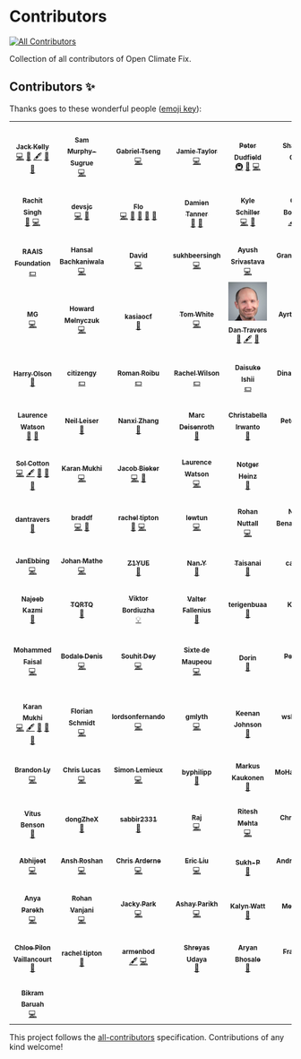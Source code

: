 # Contributors
<!-- ALL-CONTRIBUTORS-BADGE:START - Do not remove or modify this section -->
[![All Contributors](https://img.shields.io/badge/all_contributors-120-orange.svg?style=flat-square)](#contributors-)
<!-- ALL-CONTRIBUTORS-BADGE:END -->
Collection of all contributors of Open Climate Fix.

## Contributors ✨

Thanks goes to these wonderful people ([emoji key](https://allcontributors.org/docs/en/emoji-key)):

<!-- ALL-CONTRIBUTORS-LIST:START - Do not remove or modify this section -->
<!-- prettier-ignore-start -->
<!-- markdownlint-disable -->
<table>
  <tr>
    <td align="center"><a href="http://jack-kelly.com"><img src="https://avatars.githubusercontent.com/u/460756?v=4?s=100" width="100px;" alt=""/><br /><sub><b>Jack Kelly</b></sub></a><br /><a href="https://github.com/openclimatefix/contributors/openclimatefix/contributors/commits?author=JackKelly" title="Code">💻</a> <a href="#business-JackKelly" title="Business development">💼</a> <a href="#content-JackKelly" title="Content">🖋</a> <a href="#ideas-JackKelly" title="Ideas, Planning, & Feedback">🤔</a> <a href="https://github.com/openclimatefix/contributors/openclimatefix/contributors/pulls?q=is%3Apr+reviewed-by%3AJackKelly" title="Reviewed Pull Requests">👀</a></td>
    <td align="center"><a href="https://github.com/ssmssam"><img src="https://avatars.githubusercontent.com/u/39378848?v=4?s=100" width="100px;" alt=""/><br /><sub><b>Sam Murphy-Sugrue</b></sub></a><br /><a href="https://github.com/openclimatefix/contributors/openclimatefix/contributors/commits?author=ssmssam" title="Code">💻</a></td>
    <td align="center"><a href="https://gabrieltseng.github.io/"><img src="https://avatars.githubusercontent.com/u/29063740?v=4?s=100" width="100px;" alt=""/><br /><sub><b>Gabriel Tseng</b></sub></a><br /><a href="https://github.com/openclimatefix/contributors/openclimatefix/contributors/commits?author=gabrieltseng" title="Code">💻</a></td>
    <td align="center"><a href="http://www.solar.sheffield.ac.uk/"><img src="https://avatars.githubusercontent.com/u/12187350?v=4?s=100" width="100px;" alt=""/><br /><sub><b>Jamie Taylor</b></sub></a><br /><a href="https://github.com/openclimatefix/contributors/openclimatefix/contributors/commits?author=JamieTaylor-TUOS" title="Code">💻</a></td>
    <td align="center"><a href="https://github.com/peterdudfield"><img src="https://avatars.githubusercontent.com/u/34686298?v=4?s=100" width="100px;" alt=""/><br /><sub><b>Peter Dudfield</b></sub></a><br /><a href="#infra-peterdudfield" title="Infrastructure (Hosting, Build-Tools, etc)">🚇</a> <a href="https://github.com/openclimatefix/contributors/openclimatefix/contributors/commits?author=peterdudfield" title="Documentation">📖</a> <a href="https://github.com/openclimatefix/contributors/openclimatefix/contributors/commits?author=peterdudfield" title="Code">💻</a></td>
    <td align="center"><a href="https://github.com/vnshanmukh"><img src="https://avatars.githubusercontent.com/u/67438038?v=4?s=100" width="100px;" alt=""/><br /><sub><b>Shanmukh Chava</b></sub></a><br /><a href="https://github.com/openclimatefix/contributors/openclimatefix/contributors/commits?author=vnshanmukh" title="Code">💻</a></td>
    <td align="center"><a href="https://github.com/Antsthebul"><img src="https://avatars.githubusercontent.com/u/56587872?v=4?s=100" width="100px;" alt=""/><br /><sub><b>Antsthebul</b></sub></a><br /><a href="https://github.com/openclimatefix/contributors/openclimatefix/contributors/commits?author=Antsthebul" title="Code">💻</a></td>
  </tr>
  <tr>
    <td align="center"><a href="http://www.rachitsingh.com"><img src="https://avatars.githubusercontent.com/u/1606892?v=4?s=100" width="100px;" alt=""/><br /><sub><b>Rachit Singh</b></sub></a><br /><a href="#data-rachtsingh" title="Data">🔣</a> <a href="https://github.com/openclimatefix/contributors/openclimatefix/contributors/commits?author=rachtsingh" title="Code">💻</a></td>
    <td align="center"><a href="https://github.com/devsjc"><img src="https://avatars.githubusercontent.com/u/47188100?v=4?s=100" width="100px;" alt=""/><br /><sub><b>devsjc</b></sub></a><br /><a href="https://github.com/openclimatefix/contributors/openclimatefix/contributors/commits?author=devsjc" title="Code">💻</a> <a href="#design-devsjc" title="Design">🎨</a></td>
    <td align="center"><a href="https://github.com/flowirtz"><img src="https://avatars1.githubusercontent.com/u/6052785?v=4?s=100" width="100px;" alt=""/><br /><sub><b>Flo</b></sub></a><br /><a href="https://github.com/openclimatefix/contributors/openclimatefix/contributors/commits?author=flowirtz" title="Code">💻</a> <a href="#ideas-flowirtz" title="Ideas, Planning, & Feedback">🤔</a> <a href="#maintenance-flowirtz" title="Maintenance">🚧</a> <a href="#projectManagement-flowirtz" title="Project Management">📆</a> <a href="https://github.com/openclimatefix/contributors/openclimatefix/contributors/pulls?q=is%3Apr+reviewed-by%3Aflowirtz" title="Reviewed Pull Requests">👀</a></td>
    <td align="center"><a href="http://tanner.me"><img src="https://avatars2.githubusercontent.com/u/227?v=4?s=100" width="100px;" alt=""/><br /><sub><b>Damien Tanner</b></sub></a><br /><a href="#blog-dctanner" title="Blogposts">📝</a> <a href="#projectManagement-dctanner" title="Project Management">📆</a></td>
    <td align="center"><a href="https://github.com/schillerk"><img src="https://avatars1.githubusercontent.com/u/8676510?v=4?s=100" width="100px;" alt=""/><br /><sub><b>Kyle Schiller</b></sub></a><br /><a href="https://github.com/openclimatefix/contributors/openclimatefix/contributors/commits?author=schillerk" title="Code">💻</a> <a href="#design-schillerk" title="Design">🎨</a></td>
    <td align="center"><a href="http://www.ollicle.com"><img src="https://avatars1.githubusercontent.com/u/63586?v=4?s=100" width="100px;" alt=""/><br /><sub><b>Oliver Boermans</b></sub></a><br /><a href="#content-ollicle" title="Content">🖋</a> <a href="https://github.com/openclimatefix/contributors/openclimatefix/contributors/issues?q=author%3Aollicle" title="Bug reports">🐛</a> <a href="#ideas-ollicle" title="Ideas, Planning, & Feedback">🤔</a></td>
    <td align="center"><a href="https://www.phillipkwang.com"><img src="https://avatars3.githubusercontent.com/u/11009767?v=4?s=100" width="100px;" alt=""/><br /><sub><b>eambutu</b></sub></a><br /><a href="https://github.com/openclimatefix/contributors/openclimatefix/contributors/issues?q=author%3Aeambutu" title="Bug reports">🐛</a> <a href="https://github.com/openclimatefix/contributors/openclimatefix/contributors/commits?author=eambutu" title="Code">💻</a></td>
  </tr>
  <tr>
    <td align="center"><a href="https://www.raais.org/"><img src="https://raw.githubusercontent.com/openclimatefix/website/master/src/images/sponsor_raais.png?s=100" width="100px;" alt=""/><br /><sub><b>RAAIS Foundation</b></sub></a><br /><a href="#financial-openclimatefix" title="Financial">💵</a></td>
    <td align="center"><a href="https://github.com/hansal7014"><img src="https://avatars2.githubusercontent.com/u/28968198?v=4?s=100" width="100px;" alt=""/><br /><sub><b>Hansal Bachkaniwala</b></sub></a><br /><a href="https://github.com/openclimatefix/contributors/openclimatefix/contributors/commits?author=hansal7014" title="Code">💻</a></td>
    <td align="center"><a href="https://github.com/drwm-base"><img src="https://avatars3.githubusercontent.com/u/50212366?v=4?s=100" width="100px;" alt=""/><br /><sub><b>David</b></sub></a><br /><a href="https://github.com/openclimatefix/contributors/openclimatefix/contributors/commits?author=drwm-base" title="Code">💻</a></td>
    <td align="center"><a href="https://github.com/sukhbeersingh"><img src="https://avatars2.githubusercontent.com/u/44414281?v=4?s=100" width="100px;" alt=""/><br /><sub><b>sukhbeersingh</b></sub></a><br /><a href="https://github.com/openclimatefix/contributors/openclimatefix/contributors/commits?author=sukhbeersingh" title="Code">💻</a></td>
    <td align="center"><a href="https://geekayush.github.io/"><img src="https://avatars2.githubusercontent.com/u/22499864?v=4?s=100" width="100px;" alt=""/><br /><sub><b>Ayush Srivastava</b></sub></a><br /><a href="https://github.com/openclimatefix/contributors/openclimatefix/contributors/commits?author=geekayush" title="Code">💻</a></td>
    <td align="center"><a href="https://grantbourque.com"><img src="https://avatars1.githubusercontent.com/u/616290?v=4?s=100" width="100px;" alt=""/><br /><sub><b>Grant Bourque</b></sub></a><br /><a href="https://github.com/openclimatefix/contributors/openclimatefix/contributors/commits?author=grantbdev" title="Code">💻</a></td>
    <td align="center"><a href="https://github.com/dfulu"><img src="https://avatars0.githubusercontent.com/u/41546094?v=4?s=100" width="100px;" alt=""/><br /><sub><b>James Fulton</b></sub></a><br /><a href="https://github.com/openclimatefix/contributors/openclimatefix/contributors/commits?author=dfulu" title="Code">💻</a> <a href="#ideas-dfulu" title="Ideas, Planning, & Feedback">🤔</a></td>
  </tr>
  <tr>
    <td align="center"><a href="https://github.com/mantagen"><img src="https://avatars.githubusercontent.com/u/12934669?v=4?s=100" width="100px;" alt=""/><br /><sub><b>MG</b></sub></a><br /><a href="https://github.com/openclimatefix/contributors/openclimatefix/contributors/commits?author=mantagen" title="Code">💻</a></td>
    <td align="center"><a href="http://melnycz.uk"><img src="https://avatars.githubusercontent.com/u/23401306?v=4?s=100" width="100px;" alt=""/><br /><sub><b>Howard Melnyczuk</b></sub></a><br /><a href="https://github.com/openclimatefix/contributors/openclimatefix/contributors/commits?author=melnyczuk" title="Code">💻</a></td>
    <td align="center"><a href="https://github.com/kasiaocf"><img src="https://avatars.githubusercontent.com/u/96180540?v=4?s=100" width="100px;" alt=""/><br /><sub><b>kasiaocf</b></sub></a><br /><a href="#blog-kasiaocf" title="Blogposts">📝</a></td>
    <td align="center"><a href="http://tom-e-white.com"><img src="https://avatars3.githubusercontent.com/u/85085?v=4?s=100" width="100px;" alt=""/><br /><sub><b>Tom White</b></sub></a><br /><a href="https://github.com/openclimatefix/contributors/openclimatefix/contributors/commits?author=tomwhite" title="Code">💻</a></td>
    <td align="center"><a href="https://openclimatefix.org/#member-dan"><img src="https://raw.githubusercontent.com/openclimatefix/website/master/src/images/people/dan.jpg?s=100" width="100px;" alt=""/><br /><sub><b>Dan Travers</b></sub></a><br /><a href="#business-dantravers" title="Business development">💼</a> <a href="#content-dantravers" title="Content">🖋</a> <a href="#ideas-dantravers" title="Ideas, Planning, & Feedback">🤔</a></td>
    <td align="center"><a href="https://github.com/AyrtonB"><img src="https://avatars.githubusercontent.com/u/29051639?s=100" width="100px;" alt=""/><br /><sub><b>Ayrton Bourn</b></sub></a><br /><a href="https://github.com/openclimatefix/contributors/openclimatefix/contributors/commits?author=AyrtonB" title="Code">💻</a> <a href="#research-AyrtonB" title="Research">🔬</a></td>
    <td align="center"><a href="https://github.com/jacobbieker"><img src="https://avatars.githubusercontent.com/u/7170359?s=100" width="100px;" alt=""/><br /><sub><b>Jacob Bieker</b></sub></a><br /><a href="https://github.com/openclimatefix/contributors/openclimatefix/contributors/commits?author=jacobbieker" title="Code">💻</a> <a href="#research-jacobbieker" title="Research">🔬</a></td>
  </tr>
  <tr>
    <td align="center"><a href="https://haocreative.ca/about"><img src="https://web.archive.org/web/20210706132824if_/https://haocreative.ca/wp-content/uploads/2019/04/harryolson-%E2%80%93-bio-photo.jpg?s=100" width="100px;" alt=""/><br /><sub><b>Harry Olson</b></sub></a><br /><a href="#design-hao" title="Design">🎨</a></td>
    <td align="center"><a href="https://opencollective.com/citizengy"><img src="?s=100" width="100px;" alt=""/><br /><sub><b>citizengy</b></sub></a><br /><a href="#financial-citizengy" title="Financial">💵</a></td>
    <td align="center"><a href="https://opencollective.com/romanroibu"><img src="?s=100" width="100px;" alt=""/><br /><sub><b>Roman Roibu</b></sub></a><br /><a href="#financial-romanroibu" title="Financial">💵</a></td>
    <td align="center"><a href="https://opencollective.com/rachel-wilson"><img src="?s=100" width="100px;" alt=""/><br /><sub><b>Rachel Wilson</b></sub></a><br /><a href="#financial-rachel-wilson" title="Financial">💵</a></td>
    <td align="center"><a href="https://opencollective.com/daisuke-ishii"><img src="?s=100" width="100px;" alt=""/><br /><sub><b>Daisuke Ishii</b></sub></a><br /><a href="#financial-daisuke-ishii" title="Financial">💵</a></td>
    <td align="center"><a href="https://opencollective.com/dina-al-alami"><img src="?s=100" width="100px;" alt=""/><br /><sub><b>Dina Al-Alami</b></sub></a><br /><a href="#financial-dina-al-alami" title="Financial">💵</a></td>
    <td align="center"><a href="https://github.com/danstowell"><img src="https://avatars.githubusercontent.com/u/202965?s=100" width="100px;" alt=""/><br /><sub><b>Dan Stowell</b></sub></a><br /><a href="#research-danstowell" title="Research">🔬</a> <a href="#projectManagement-danstowell" title="Project Management">📆</a> <a href="#ideas-danstowell" title="Ideas, Planning, & Feedback">🤔</a> <a href="#content-danstowell" title="Content">🖋</a></td>
  </tr>
  <tr>
    <td align="center"><a href="https://github.com/Rabscuttler"><img src="https://avatars.githubusercontent.com/u/1125376?s=100" width="100px;" alt=""/><br /><sub><b> Laurence Watson</b></sub></a><br /><a href="#research-Rabscuttler" title="Research">🔬</a> <a href="#ideas-Rabscuttler" title="Ideas, Planning, & Feedback">🤔</a></td>
    <td align="center"><a href="https://twitter.com/leiserneil"><img src="https://pbs.twimg.com/profile_images/1300467747189649408/MZqAB4Z3_400x400.jpg?s=100" width="100px;" alt=""/><br /><sub><b>Neil Leiser</b></sub></a><br /><a href="#research-LeiserNeil" title="Research">🔬</a></td>
    <td align="center"><a href="https://sml-group.cc/authors/nanxi_zhang/"><img src="https://sml-group.cc/authors/nanxi_zhang/avatar_hufd36302763f64012339cf855a7877bba_277316_270x270_fill_lanczos_center_2.png?s=100" width="100px;" alt=""/><br /><sub><b>Nanxi Zhang</b></sub></a><br /><a href="#research-nanxi_zhang" title="Research">🔬</a></td>
    <td align="center"><a href="https://github.com/mpd37"><img src="https://avatars.githubusercontent.com/u/5500569?s=100" width="100px;" alt=""/><br /><sub><b>Marc Deisenroth</b></sub></a><br /><a href="#research-mpd37" title="Research">🔬</a></td>
    <td align="center"><a href="https://github.com/christabella"><img src="https://avatars.githubusercontent.com/u/2038751?s=100" width="100px;" alt=""/><br /><sub><b>Christabella Irwanto</b></sub></a><br /><a href="#research-christabella" title="Research">🔬</a></td>
    <td align="center"><a href="https://twitter.com/_dpeterk_"><img src="https://pbs.twimg.com/profile_images/1005090014445883394/84tbnIJk_400x400.jpg?s=100" width="100px;" alt=""/><br /><sub><b>Peter Killick</b></sub></a><br /><a href="#research-_DPeterK_" title="Research">🔬</a></td>
    <td align="center"><a href="https://github.com/gabrieltseng"><img src="https://avatars.githubusercontent.com/u/29063740?s=100" width="100px;" alt=""/><br /><sub><b>Gabriel Tseng</b></sub></a><br /><a href="https://github.com/openclimatefix/contributors/openclimatefix/contributors/commits?author=gabrieltseng" title="Code">💻</a></td>
  </tr>
  <tr>
    <td align="center"><a href="https://gitlab.com/solomoncotton"><img src="https://secure.gravatar.com/avatar/0c9101e4dd5b293dbb2dad01a15ed95a?s=800&d=identicon?s=100" width="100px;" alt=""/><br /><sub><b>Sol Cotton</b></sub></a><br /><a href="https://github.com/openclimatefix/contributors/openclimatefix/contributors/commits?author=solomoncotton" title="Code">💻</a> <a href="#content-solomoncotton" title="Content">🖋</a> <a href="https://github.com/openclimatefix/contributors/openclimatefix/contributors/commits?author=solomoncotton" title="Documentation">📖</a> <a href="#design-solomoncotton" title="Design">🎨</a> <a href="#ideas-solomoncotton" title="Ideas, Planning, & Feedback">🤔</a></td>
    <td align="center"><a href="https://gitlab.com/karanmukhi"><img src="https://secure.gravatar.com/avatar/607c414a7ce09991c2485b1871643ffe?s=800&d=identicon?s=100" width="100px;" alt=""/><br /><sub><b>Karan Mukhi</b></sub></a><br /><a href="https://github.com/openclimatefix/contributors/openclimatefix/contributors/commits?author=karanmukhi" title="Code">💻</a></td>
    <td align="center"><a href="https://www.jacobbieker.com"><img src="https://avatars.githubusercontent.com/u/7170359?v=4?s=100" width="100px;" alt=""/><br /><sub><b>Jacob Bieker</b></sub></a><br /><a href="https://github.com/openclimatefix/contributors/openclimatefix/contributors/commits?author=jacobbieker" title="Code">💻</a> <a href="https://github.com/openclimatefix/contributors/openclimatefix/contributors/pulls?q=is%3Apr+reviewed-by%3Ajacobbieker" title="Reviewed Pull Requests">👀</a></td>
    <td align="center"><a href="http://laurencewatson.com"><img src="https://avatars.githubusercontent.com/u/1125376?v=4?s=100" width="100px;" alt=""/><br /><sub><b>Laurence Watson</b></sub></a><br /><a href="https://github.com/openclimatefix/contributors/openclimatefix/contributors/commits?author=Rabscuttler" title="Code">💻</a></td>
    <td align="center"><a href="https://github.com/notger"><img src="https://avatars.githubusercontent.com/u/1180540?v=4?s=100" width="100px;" alt=""/><br /><sub><b>Notger Heinz</b></sub></a><br /><a href="https://github.com/openclimatefix/contributors/openclimatefix/contributors/commits?author=notger" title="Documentation">📖</a></td>
    <td align="center"><a href="https://github.com/dlinah"><img src="https://avatars.githubusercontent.com/u/24292074?v=4?s=100" width="100px;" alt=""/><br /><sub><b>lina</b></sub></a><br /><a href="https://github.com/openclimatefix/contributors/openclimatefix/contributors/commits?author=dlinah" title="Code">💻</a></td>
    <td align="center"><a href="https://github.com/Alaatohamy"><img src="https://avatars.githubusercontent.com/u/26000327?v=4?s=100" width="100px;" alt=""/><br /><sub><b>AlaaTohamy</b></sub></a><br /><a href="https://github.com/openclimatefix/contributors/openclimatefix/contributors/commits?author=Alaatohamy" title="Code">💻</a></td>
  </tr>
  <tr>
    <td align="center"><a href="http://openclimatefix.org"><img src="https://avatars.githubusercontent.com/u/38562875?v=4?s=100" width="100px;" alt=""/><br /><sub><b>dantravers</b></sub></a><br /><a href="#ideas-dantravers" title="Ideas, Planning, & Feedback">🤔</a></td>
    <td align="center"><a href="https://github.com/braddf"><img src="https://avatars.githubusercontent.com/u/41056982?v=4?s=100" width="100px;" alt=""/><br /><sub><b>braddf</b></sub></a><br /><a href="https://github.com/openclimatefix/contributors/openclimatefix/contributors/commits?author=braddf" title="Code">💻</a> <a href="#projectManagement-braddf" title="Project Management">📆</a></td>
    <td align="center"><a href="https://github.com/rachel-labri-tipton"><img src="https://avatars.githubusercontent.com/u/86949265?v=4?s=100" width="100px;" alt=""/><br /><sub><b>rachel tipton</b></sub></a><br /><a href="https://github.com/openclimatefix/contributors/openclimatefix/contributors/pulls?q=is%3Apr+reviewed-by%3Arachel-labri-tipton" title="Reviewed Pull Requests">👀</a> <a href="https://github.com/openclimatefix/contributors/openclimatefix/contributors/commits?author=rachel-labri-tipton" title="Code">💻</a></td>
    <td align="center"><a href="https://lewtun.github.io/blog/"><img src="https://avatars.githubusercontent.com/u/26859204?v=4?s=100" width="100px;" alt=""/><br /><sub><b>lewtun</b></sub></a><br /><a href="https://github.com/openclimatefix/contributors/openclimatefix/contributors/commits?author=lewtun" title="Code">💻</a></td>
    <td align="center"><a href="https://rohancalum.github.io/"><img src="https://avatars.githubusercontent.com/u/42122330?v=4?s=100" width="100px;" alt=""/><br /><sub><b>Rohan Nuttall</b></sub></a><br /><a href="https://github.com/openclimatefix/contributors/openclimatefix/contributors/commits?author=rohancalum" title="Code">💻</a></td>
    <td align="center"><a href="https://github.com/lenassero"><img src="https://avatars.githubusercontent.com/u/21358816?v=4?s=100" width="100px;" alt=""/><br /><sub><b>Nasser Benabderrazik</b></sub></a><br /><a href="https://github.com/openclimatefix/contributors/openclimatefix/contributors/commits?author=lenassero" title="Code">💻</a></td>
    <td align="center"><a href="https://github.com/RishiKumarRay"><img src="https://avatars.githubusercontent.com/u/87641376?v=4?s=100" width="100px;" alt=""/><br /><sub><b>Rishi Kumar Ray</b></sub></a><br /><a href="https://github.com/openclimatefix/contributors/openclimatefix/contributors/commits?author=RishiKumarRay" title="Code">💻</a></td>
  </tr>
  <tr>
    <td align="center"><a href="https://github.com/JanEbbing"><img src="https://avatars.githubusercontent.com/u/5873110?v=4?s=100" width="100px;" alt=""/><br /><sub><b>JanEbbing</b></sub></a><br /><a href="https://github.com/openclimatefix/contributors/openclimatefix/contributors/commits?author=JanEbbing" title="Code">💻</a></td>
    <td align="center"><a href="http://johmathe.name/"><img src="https://avatars.githubusercontent.com/u/467643?v=4?s=100" width="100px;" alt=""/><br /><sub><b>Johan Mathe</b></sub></a><br /><a href="https://github.com/openclimatefix/contributors/openclimatefix/contributors/commits?author=johmathe" title="Code">💻</a></td>
    <td align="center"><a href="https://github.com/ZHANGZ1YUE"><img src="https://avatars.githubusercontent.com/u/93907996?v=4?s=100" width="100px;" alt=""/><br /><sub><b>Z1YUE</b></sub></a><br /><a href="https://github.com/openclimatefix/contributors/openclimatefix/contributors/issues?q=author%3AZHANGZ1YUE" title="Bug reports">🐛</a></td>
    <td align="center"><a href="https://github.com/GreenLimeSia"><img src="https://avatars.githubusercontent.com/u/28706611?v=4?s=100" width="100px;" alt=""/><br /><sub><b>Nan.Y</b></sub></a><br /><a href="#question-GreenLimeSia" title="Answering Questions">💬</a></td>
    <td align="center"><a href="https://github.com/hedaobaishui"><img src="https://avatars.githubusercontent.com/u/20534146?v=4?s=100" width="100px;" alt=""/><br /><sub><b>Taisanai</b></sub></a><br /><a href="#question-hedaobaishui" title="Answering Questions">💬</a></td>
    <td align="center"><a href="https://github.com/primeoc"><img src="https://avatars.githubusercontent.com/u/75205487?v=4?s=100" width="100px;" alt=""/><br /><sub><b>cameron</b></sub></a><br /><a href="#question-primeoc" title="Answering Questions">💬</a></td>
    <td align="center"><a href="https://github.com/zhrli"><img src="https://avatars.githubusercontent.com/u/11074703?v=4?s=100" width="100px;" alt=""/><br /><sub><b>zhrli</b></sub></a><br /><a href="#question-zhrli" title="Answering Questions">💬</a></td>
  </tr>
  <tr>
    <td align="center"><a href="https://github.com/najeeb-kazmi"><img src="https://avatars.githubusercontent.com/u/14131235?v=4?s=100" width="100px;" alt=""/><br /><sub><b>Najeeb Kazmi</b></sub></a><br /><a href="#question-najeeb-kazmi" title="Answering Questions">💬</a></td>
    <td align="center"><a href="https://github.com/TQRTQ"><img src="https://avatars.githubusercontent.com/u/29155385?v=4?s=100" width="100px;" alt=""/><br /><sub><b>TQRTQ</b></sub></a><br /><a href="#question-TQRTQ" title="Answering Questions">💬</a></td>
    <td align="center"><a href="https://www.linkedin.com/in/viktor-bordiuzha-93b078211"><img src="https://avatars.githubusercontent.com/u/43813476?v=4?s=100" width="100px;" alt=""/><br /><sub><b>Viktor Bordiuzha</b></sub></a><br /><a href="#example-victor30608" title="Examples">💡</a></td>
    <td align="center"><a href="https://github.com/ValterFallenius"><img src="https://avatars.githubusercontent.com/u/21970939?v=4?s=100" width="100px;" alt=""/><br /><sub><b>Valter Fallenius</b></sub></a><br /><a href="#userTesting-ValterFallenius" title="User Testing">📓</a></td>
    <td align="center"><a href="https://github.com/terigenbuaa"><img src="https://avatars.githubusercontent.com/u/91317406?v=4?s=100" width="100px;" alt=""/><br /><sub><b>terigenbuaa</b></sub></a><br /><a href="#question-terigenbuaa" title="Answering Questions">💬</a></td>
    <td align="center"><a href="https://github.com/NMC-DAVE"><img src="https://avatars.githubusercontent.com/u/26354668?v=4?s=100" width="100px;" alt=""/><br /><sub><b>Kan.Dai</b></sub></a><br /><a href="#question-NMC-DAVE" title="Answering Questions">💬</a></td>
    <td align="center"><a href="https://github.com/SaileshBechar"><img src="https://avatars.githubusercontent.com/u/38445041?v=4?s=100" width="100px;" alt=""/><br /><sub><b>Sailesh Bechar</b></sub></a><br /><a href="#question-SaileshBechar" title="Answering Questions">💬</a></td>
  </tr>
  <tr>
    <td align="center"><a href="https://github.com/mdfaisal98"><img src="https://avatars.githubusercontent.com/u/64960915?v=4?s=100" width="100px;" alt=""/><br /><sub><b>Mohammed Faisal</b></sub></a><br /><a href="https://github.com/openclimatefix/contributors/openclimatefix/contributors/commits?author=mdfaisal98" title="Code">💻</a></td>
    <td align="center"><a href="https://github.com/BodaleDenis"><img src="https://avatars.githubusercontent.com/u/60345186?v=4?s=100" width="100px;" alt=""/><br /><sub><b>Bodale Denis</b></sub></a><br /><a href="https://github.com/openclimatefix/contributors/openclimatefix/contributors/commits?author=BodaleDenis" title="Code">💻</a></td>
    <td align="center"><a href="https://github.com/OBITORASU"><img src="https://avatars.githubusercontent.com/u/65222459?v=4?s=100" width="100px;" alt=""/><br /><sub><b>Souhit Dey</b></sub></a><br /><a href="https://github.com/openclimatefix/contributors/openclimatefix/contributors/commits?author=OBITORASU" title="Code">💻</a></td>
    <td align="center"><a href="http://www.sixte.demaupeou.com"><img src="https://avatars.githubusercontent.com/u/17206983?v=4?s=100" width="100px;" alt=""/><br /><sub><b>Sixte de Maupeou</b></sub></a><br /><a href="https://github.com/openclimatefix/contributors/openclimatefix/contributors/commits?author=sixtedemaupeou" title="Code">💻</a></td>
    <td align="center"><a href="http://dorinclisu.github.io"><img src="https://avatars.githubusercontent.com/u/13818396?v=4?s=100" width="100px;" alt=""/><br /><sub><b>Dorin</b></sub></a><br /><a href="https://github.com/openclimatefix/contributors/openclimatefix/contributors/pulls?q=is%3Apr+reviewed-by%3Adorinclisu" title="Reviewed Pull Requests">👀</a></td>
    <td align="center"><a href="http://petermnhull.github.io"><img src="https://avatars.githubusercontent.com/u/56369394?v=4?s=100" width="100px;" alt=""/><br /><sub><b>Peter Hull</b></sub></a><br /><a href="https://github.com/openclimatefix/contributors/openclimatefix/contributors/commits?author=petermnhull" title="Code">💻</a></td>
    <td align="center"><a href="https://www.breakingpitt.es"><img src="https://avatars.githubusercontent.com/u/10740572?v=4?s=100" width="100px;" alt=""/><br /><sub><b>Pedro Garcia Rodriguez</b></sub></a><br /><a href="https://github.com/openclimatefix/contributors/openclimatefix/contributors/commits?author=BreakingPitt" title="Code">💻</a></td>
  </tr>
  <tr>
    <td align="center"><a href="https://github.com/mukhikaran"><img src="https://avatars.githubusercontent.com/u/25258935?v=4?s=100" width="100px;" alt=""/><br /><sub><b>Karan Mukhi</b></sub></a><br /><a href="https://github.com/openclimatefix/contributors/openclimatefix/contributors/commits?author=mukhikaran" title="Code">💻</a> <a href="#content-mukhikaran" title="Content">🖋</a> <a href="https://github.com/openclimatefix/contributors/openclimatefix/contributors/commits?author=mukhikaran" title="Documentation">📖</a> <a href="#design-mukhikaran" title="Design">🎨</a> <a href="#ideas-mukhikaran" title="Ideas, Planning, & Feedback">🤔</a></td>
    <td align="center"><a href="https://gitlab.com/schmidt_fu"><img src="https://secure.gravatar.com/avatar/37e69d38663faea402f79bcb22702e30?s=100" width="100px;" alt=""/><br /><sub><b>Florian Schmidt</b></sub></a><br /><a href="https://github.com/openclimatefix/contributors/openclimatefix/contributors/commits?author=schmidt_fu" title="Code">💻</a></td>
    <td align="center"><a href="https://github.com/lordsonfernando"><img src="https://avatars.githubusercontent.com/u/68499565?v=4?s=100" width="100px;" alt=""/><br /><sub><b>lordsonfernando</b></sub></a><br /><a href="https://github.com/openclimatefix/contributors/openclimatefix/contributors/commits?author=lordsonfernando" title="Code">💻</a></td>
    <td align="center"><a href="https://github.com/gmlyth"><img src="https://avatars.githubusercontent.com/u/88547342?v=4?s=100" width="100px;" alt=""/><br /><sub><b>gmlyth</b></sub></a><br /><a href="https://github.com/openclimatefix/contributors/openclimatefix/contributors/commits?author=gmlyth" title="Code">💻</a></td>
    <td align="center"><a href="https://bio.link/klj"><img src="https://avatars.githubusercontent.com/u/2559382?v=4?s=100" width="100px;" alt=""/><br /><sub><b>Keenan Johnson</b></sub></a><br /><a href="https://github.com/openclimatefix/contributors/openclimatefix/contributors/commits?author=keenanjohnson" title="Documentation">📖</a></td>
    <td align="center"><a href="https://github.com/wsharpe41"><img src="https://avatars.githubusercontent.com/u/122390836?v=4?s=100" width="100px;" alt=""/><br /><sub><b>wsharpe41</b></sub></a><br /><a href="https://github.com/openclimatefix/contributors/openclimatefix/contributors/commits?author=wsharpe41" title="Code">💻</a></td>
    <td align="center"><a href="https://www.pgarcia.dev"><img src="https://avatars.githubusercontent.com/u/10740572?v=4?s=100" width="100px;" alt=""/><br /><sub><b>Pedro Garcia Rodriguez</b></sub></a><br /><a href="https://github.com/openclimatefix/contributors/openclimatefix/contributors/commits?author=BreakingPitt" title="Code">💻</a></td>
  </tr>
  <tr>
    <td align="center"><a href="http://lostcoding.com"><img src="https://avatars.githubusercontent.com/u/20285369?v=4?s=100" width="100px;" alt=""/><br /><sub><b>Brandon Ly</b></sub></a><br /><a href="https://github.com/openclimatefix/contributors/openclimatefix/contributors/commits?author=branberry" title="Code">💻</a></td>
    <td align="center"><a href="https://github.com/lucasc896"><img src="https://avatars.githubusercontent.com/u/1273006?v=4?s=100" width="100px;" alt=""/><br /><sub><b>Chris Lucas</b></sub></a><br /><a href="https://github.com/openclimatefix/contributors/openclimatefix/contributors/commits?author=lucasc896" title="Code">💻</a></td>
    <td align="center"><a href="http://lefun.fun"><img src="https://avatars.githubusercontent.com/u/1105380?v=4?s=100" width="100px;" alt=""/><br /><sub><b>Simon Lemieux</b></sub></a><br /><a href="https://github.com/openclimatefix/contributors/openclimatefix/contributors/commits?author=simlmx" title="Code">💻</a></td>
    <td align="center"><a href="https://github.com/byphilipp"><img src="https://avatars.githubusercontent.com/u/59995258?v=4?s=100" width="100px;" alt=""/><br /><sub><b>byphilipp</b></sub></a><br /><a href="#ideas-byphilipp" title="Ideas, Planning, & Feedback">🤔</a></td>
    <td align="center"><a href="http://iki.fi/markus.kaukonen"><img src="https://avatars.githubusercontent.com/u/6195764?v=4?s=100" width="100px;" alt=""/><br /><sub><b>Markus Kaukonen</b></sub></a><br /><a href="#question-paapu88" title="Answering Questions">💬</a></td>
    <td align="center"><a href="https://github.com/MoHawastaken"><img src="https://avatars.githubusercontent.com/u/55447473?v=4?s=100" width="100px;" alt=""/><br /><sub><b>MoHawastaken</b></sub></a><br /><a href="https://github.com/openclimatefix/contributors/openclimatefix/contributors/issues?q=author%3AMoHawastaken" title="Bug reports">🐛</a></td>
    <td align="center"><a href="http://www.ecmwf.int"><img src="https://avatars.githubusercontent.com/u/47196359?v=4?s=100" width="100px;" alt=""/><br /><sub><b>Mihai</b></sub></a><br /><a href="#question-mishooax" title="Answering Questions">💬</a></td>
  </tr>
  <tr>
    <td align="center"><a href="https://github.com/vitusbenson"><img src="https://avatars.githubusercontent.com/u/33334860?v=4?s=100" width="100px;" alt=""/><br /><sub><b>Vitus Benson</b></sub></a><br /><a href="https://github.com/openclimatefix/contributors/openclimatefix/contributors/issues?q=author%3Avitusbenson" title="Bug reports">🐛</a></td>
    <td align="center"><a href="https://github.com/dongZheX"><img src="https://avatars.githubusercontent.com/u/36361726?v=4?s=100" width="100px;" alt=""/><br /><sub><b>dongZheX</b></sub></a><br /><a href="#question-dongZheX" title="Answering Questions">💬</a></td>
    <td align="center"><a href="https://github.com/sabbir2331"><img src="https://avatars.githubusercontent.com/u/25061297?v=4?s=100" width="100px;" alt=""/><br /><sub><b>sabbir2331</b></sub></a><br /><a href="#question-sabbir2331" title="Answering Questions">💬</a></td>
    <td align="center"><a href="https://github.com/vrym2"><img src="https://avatars.githubusercontent.com/u/93340339?v=4?s=100" width="100px;" alt=""/><br /><sub><b>Raj</b></sub></a><br /><a href="https://github.com/openclimatefix/contributors/openclimatefix/contributors/commits?author=vrym2" title="Code">💻</a></td>
    <td align="center"><a href="https://github.com/rjmcoder"><img src="https://avatars.githubusercontent.com/u/19336259?v=4?s=100" width="100px;" alt=""/><br /><sub><b>Ritesh Mehta</b></sub></a><br /><a href="https://github.com/openclimatefix/contributors/openclimatefix/contributors/commits?author=rjmcoder" title="Code">💻</a></td>
    <td align="center"><a href="https://confusedmatrix.com"><img src="https://avatars.githubusercontent.com/u/617309?v=4?s=100" width="100px;" alt=""/><br /><sub><b>Chris Briggs</b></sub></a><br /><a href="https://github.com/openclimatefix/contributors/openclimatefix/contributors/commits?author=confusedmatrix" title="Code">💻</a></td>
    <td align="center"><a href="https://github.com/Jacqueline-J"><img src="https://avatars.githubusercontent.com/u/108654780?v=4?s=100" width="100px;" alt=""/><br /><sub><b>Jacqueline-J</b></sub></a><br /><a href="https://github.com/openclimatefix/contributors/openclimatefix/contributors/commits?author=Jacqueline-J" title="Code">💻</a></td>
  </tr>
  <tr>
    <td align="center"><a href="https://github.com/abhijelly"><img src="https://avatars.githubusercontent.com/u/75399048?v=4?s=100" width="100px;" alt=""/><br /><sub><b>Abhijeet</b></sub></a><br /><a href="https://github.com/openclimatefix/contributors/openclimatefix/contributors/commits?author=abhijelly" title="Code">💻</a></td>
    <td align="center"><a href="https://github.com/AnshRoshan"><img src="https://avatars.githubusercontent.com/u/71877143?v=4?s=100" width="100px;" alt=""/><br /><sub><b>Ansh Roshan</b></sub></a><br /><a href="https://github.com/openclimatefix/contributors/openclimatefix/contributors/commits?author=AnshRoshan" title="Code">💻</a></td>
    <td align="center"><a href="https://rdrn.me/"><img src="https://avatars.githubusercontent.com/u/19817302?v=4?s=100" width="100px;" alt=""/><br /><sub><b>Chris Arderne</b></sub></a><br /><a href="https://github.com/openclimatefix/contributors/openclimatefix/contributors/commits?author=carderne" title="Code">💻</a></td>
    <td align="center"><a href="https://github.com/ericcccsliu"><img src="https://avatars.githubusercontent.com/u/62641231?v=4?s=100" width="100px;" alt=""/><br /><sub><b>Eric Liu</b></sub></a><br /><a href="https://github.com/openclimatefix/contributors/openclimatefix/contributors/commits?author=ericcccsliu" title="Code">💻</a></td>
    <td align="center"><a href="https://github.com/Sukh-P"><img src="https://avatars.githubusercontent.com/u/42407101?v=4?s=100" width="100px;" alt=""/><br /><sub><b>Sukh-P</b></sub></a><br /><a href="https://github.com/openclimatefix/contributors/openclimatefix/contributors/pulls?q=is%3Apr+reviewed-by%3ASukh-P" title="Reviewed Pull Requests">👀</a></td>
    <td align="center"><a href="http://andrewlester.net"><img src="https://avatars.githubusercontent.com/u/23221268?v=4?s=100" width="100px;" alt=""/><br /><sub><b>Andrew Lester</b></sub></a><br /><a href="https://github.com/openclimatefix/contributors/openclimatefix/contributors/commits?author=AndrewLester" title="Code">💻</a></td>
    <td align="center"><a href="https://github.com/neha-vard"><img src="https://avatars.githubusercontent.com/u/80798381?v=4?s=100" width="100px;" alt=""/><br /><sub><b>neha-vard</b></sub></a><br /><a href="https://github.com/openclimatefix/contributors/openclimatefix/contributors/commits?author=neha-vard" title="Code">💻</a></td>
  </tr>
  <tr>
    <td align="center"><a href="https://github.com/anyaparekh"><img src="https://avatars.githubusercontent.com/u/49364484?v=4?s=100" width="100px;" alt=""/><br /><sub><b>Anya Parekh</b></sub></a><br /><a href="https://github.com/openclimatefix/contributors/openclimatefix/contributors/commits?author=anyaparekh" title="Code">💻</a></td>
    <td align="center"><a href="https://github.com/rohanvan123"><img src="https://avatars.githubusercontent.com/u/67704979?v=4?s=100" width="100px;" alt=""/><br /><sub><b>Rohan Vanjani</b></sub></a><br /><a href="https://github.com/openclimatefix/contributors/openclimatefix/contributors/commits?author=rohanvan123" title="Code">💻</a></td>
    <td align="center"><a href="https://github.com/jackypark9852"><img src="https://avatars.githubusercontent.com/u/81858354?v=4?s=100" width="100px;" alt=""/><br /><sub><b>Jacky Park</b></sub></a><br /><a href="https://github.com/openclimatefix/contributors/openclimatefix/contributors/commits?author=jackypark9852" title="Code">💻</a></td>
    <td align="center"><a href="http://ashayp.com"><img src="https://avatars.githubusercontent.com/u/21179174?v=4?s=100" width="100px;" alt=""/><br /><sub><b>Ashay Parikh</b></sub></a><br /><a href="https://github.com/openclimatefix/contributors/openclimatefix/contributors/commits?author=ashayp22" title="Code">💻</a></td>
    <td align="center"><a href="https://www.kalynwatt.com/"><img src="https://images.squarespace-cdn.com/content/v1/6330cf626aba27472c9abe80/12e48df1-eb9e-4710-93fb-62811d3cbb9d/tempImagedpidYQ.jpg?format=500w?s=100" width="100px;" alt=""/><br /><sub><b>Kalyn Watt</b></sub></a><br /><a href="#design" title="Design">🎨</a></td>
    <td align="center"><a href="https://github.com/zakwatts"><img src="https://avatars.githubusercontent.com/u/47150349?v=4?s=100" width="100px;" alt=""/><br /><sub><b>Megawattz</b></sub></a><br /><a href="#ideas-zakwatts" title="Ideas, Planning, & Feedback">🤔</a> <a href="#talk-zakwatts" title="Talks">📢</a></td>
    <td align="center"><a href="https://github.com/EdFage"><img src="https://avatars.githubusercontent.com/u/87755165?v=4?s=100" width="100px;" alt=""/><br /><sub><b>EdFage</b></sub></a><br /><a href="https://github.com/openclimatefix/contributors/openclimatefix/contributors/commits?author=EdFage" title="Documentation">📖</a> <a href="https://github.com/openclimatefix/contributors/openclimatefix/contributors/commits?author=EdFage" title="Code">💻</a></td>
  </tr>
  <tr>
    <td align="center"><a href="https://github.com/chloepilonv"><img src="https://avatars.githubusercontent.com/u/136987461?v=4?s=100" width="100px;" alt=""/><br /><sub><b>Chloe Pilon Vaillancourt</b></sub></a><br /><a href="https://github.com/openclimatefix/contributors/openclimatefix/contributors/commits?author=chloepilonv" title="Documentation">📖</a></td>
    <td align="center"><a href="http://racheltipton.dev"><img src="https://avatars.githubusercontent.com/u/86949265?v=4?s=100" width="100px;" alt=""/><br /><sub><b>rachel tipton</b></sub></a><br /><a href="#talk-rachel-labri-tipton" title="Talks">📢</a></td>
    <td align="center"><a href="https://github.com/armenbod"><img src="https://avatars.githubusercontent.com/u/84937223?v=4?s=100" width="100px;" alt=""/><br /><sub><b>armenbod</b></sub></a><br /><a href="#content-armenbod" title="Content">🖋</a> <a href="https://github.com/openclimatefix/contributors/openclimatefix/contributors/commits?author=armenbod" title="Code">💻</a></td>
    <td align="center"><a href="https://github.com/shreyasudaya"><img src="https://avatars.githubusercontent.com/u/94735680?v=4?s=100" width="100px;" alt=""/><br /><sub><b>Shreyas Udaya</b></sub></a><br /><a href="https://github.com/openclimatefix/contributors/openclimatefix/contributors/commits?author=shreyasudaya" title="Documentation">📖</a></td>
    <td align="center"><a href="http://github.com/aryanbhosale"><img src="https://avatars.githubusercontent.com/u/36108149?v=4?s=100" width="100px;" alt=""/><br /><sub><b>Aryan Bhosale</b></sub></a><br /><a href="https://github.com/openclimatefix/contributors/openclimatefix/contributors/commits?author=aryanbhosale" title="Documentation">📖</a></td>
    <td align="center"><a href="https://github.com/0xFrama"><img src="https://avatars.githubusercontent.com/u/30957828?v=4?s=100" width="100px;" alt=""/><br /><sub><b>Francesco</b></sub></a><br /><a href="https://github.com/openclimatefix/contributors/openclimatefix/contributors/commits?author=0xFrama" title="Code">💻</a></td>
    <td align="center"><a href="https://github.com/roshnaeem"><img src="https://avatars.githubusercontent.com/u/47316899?v=4?s=100" width="100px;" alt=""/><br /><sub><b>Rosheen Naeem</b></sub></a><br /><a href="https://github.com/openclimatefix/contributors/openclimatefix/contributors/commits?author=roshnaeem" title="Documentation">📖</a></td>
  </tr>
  <tr>
    <td align="center"><a href="https://github.com/bikramb98"><img src="https://avatars.githubusercontent.com/u/24806286?v=4?s=100" width="100px;" alt=""/><br /><sub><b>Bikram Baruah</b></sub></a><br /><a href="https://github.com/openclimatefix/contributors/openclimatefix/contributors/commits?author=bikramb98" title="Code">💻</a></td>
  </tr>
</table>

<!-- markdownlint-restore -->
<!-- prettier-ignore-end -->

<!-- ALL-CONTRIBUTORS-LIST:END -->

This project follows the [all-contributors](https://github.com/all-contributors/all-contributors) specification. Contributions of any kind welcome!